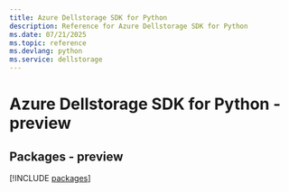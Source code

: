 ```yaml
---
title: Azure Dellstorage SDK for Python
description: Reference for Azure Dellstorage SDK for Python
ms.date: 07/21/2025
ms.topic: reference
ms.devlang: python
ms.service: dellstorage
---
```

# Azure Dellstorage SDK for Python - preview
## Packages - preview
[!INCLUDE [packages](dellstorage-index.md)]